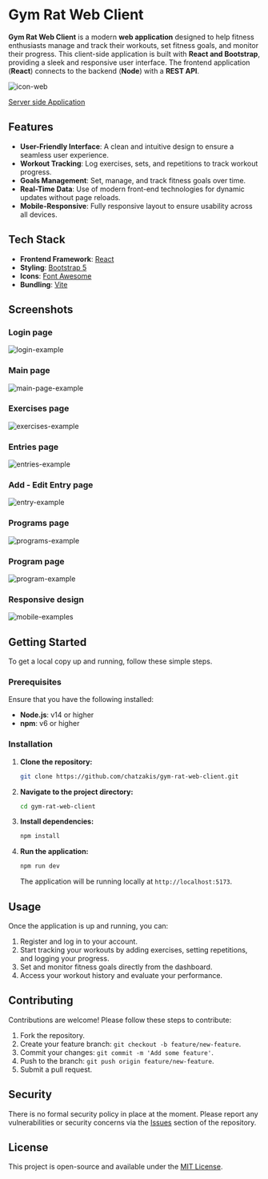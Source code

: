 
# Gym Rat Web Client

**Gym Rat Web Client** is a modern **web application** designed to help fitness enthusiasts manage and track their workouts, set fitness goals, and monitor their progress. This client-side application is built with **React and Bootstrap**, providing a sleek and responsive user interface. The frontend application (**React**) connects to the backend (**Node**) with a **REST API**.

![icon-web](https://github.com/user-attachments/assets/d35811db-78f2-44ca-8d52-a2b1db060b98)

[Server side Application](https://github.com/chatzakis/gym-rat-web-server)

## Features

- **User-Friendly Interface**: A clean and intuitive design to ensure a seamless user experience.
- **Workout Tracking**: Log exercises, sets, and repetitions to track workout progress.
- **Goals Management**: Set, manage, and track fitness goals over time.
- **Real-Time Data**: Use of modern front-end technologies for dynamic updates without page reloads.
- **Mobile-Responsive**: Fully responsive layout to ensure usability across all devices.

## Tech Stack

- **Frontend Framework**: [React](https://reactjs.org/)
- **Styling**: [Bootstrap 5](https://getbootstrap.com/)
- **Icons**: [Font Awesome](https://fontawesome.com/)
- **Bundling**: [Vite](https://vitejs.dev/)

## Screenshots
### Login page
![login-example](https://github.com/user-attachments/assets/5538f5dc-922b-4682-96c8-a38466db00bb)
### Main page
![main-page-example](https://github.com/user-attachments/assets/34e1b088-b5a6-4188-a2b4-4d0d1cb03735)
### Exercises page
![exercises-example](https://github.com/user-attachments/assets/9352d4c1-12b6-434b-83b0-d136970e8d18)
### Entries page
![entries-example](https://github.com/user-attachments/assets/ed4958bd-8ba2-4401-a040-a95a4ea8264c)
### Add - Edit Entry page
![entry-example](https://github.com/user-attachments/assets/6bebd099-cbdd-40ac-9f67-f16e11d71201)
### Programs page
![programs-example](https://github.com/user-attachments/assets/77338233-80e4-4740-90f6-a6482dd6265f)
### Program page
![program-example](https://github.com/user-attachments/assets/cf40238d-0848-4d1f-9344-c8fae7b1e108)
### Responsive design
![mobile-examples](https://github.com/user-attachments/assets/34e38460-54fa-4cc3-b5dc-132cc75666cb)


## Getting Started

To get a local copy up and running, follow these simple steps.

### Prerequisites

Ensure that you have the following installed:

- **Node.js**: v14 or higher
- **npm**: v6 or higher

### Installation

1. **Clone the repository:**

   ```bash
   git clone https://github.com/chatzakis/gym-rat-web-client.git
   ```

2. **Navigate to the project directory:**

   ```bash
   cd gym-rat-web-client
   ```

3. **Install dependencies:**

   ```bash
   npm install
   ```

4. **Run the application:**

   ```bash
   npm run dev
   ```

   The application will be running locally at `http://localhost:5173`.

## Usage

Once the application is up and running, you can:

1. Register and log in to your account.
2. Start tracking your workouts by adding exercises, setting repetitions, and logging your progress.
3. Set and monitor fitness goals directly from the dashboard.
4. Access your workout history and evaluate your performance.

## Contributing

Contributions are welcome! Please follow these steps to contribute:

1. Fork the repository.
2. Create your feature branch: `git checkout -b feature/new-feature`.
3. Commit your changes: `git commit -m 'Add some feature'`.
4. Push to the branch: `git push origin feature/new-feature`.
5. Submit a pull request.

## Security

There is no formal security policy in place at the moment. Please report any vulnerabilities or security concerns via the [Issues](https://github.com/chatzakis/gym-rat-web-client/issues) section of the repository.

## License

This project is open-source and available under the [MIT License](LICENSE).
